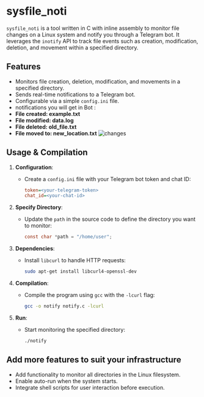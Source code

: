 # **sysfile_noti**

`sysfile_noti` is a tool written in C with inline assembly to monitor file changes on a Linux system and notify you through a Telegram bot. It leverages the `inotify` API to track file events such as creation, modification, deletion, and movement within a specified directory.

## **Features**
- Monitors file creation, deletion, modification, and movements in a specified directory.
- Sends real-time notifications to a Telegram bot.
- Configurable via a simple `config.ini` file.
-  notifications you will get in Bot :
  - **File created: example.txt**
  - **File modified: data.log**
  - **File deleted: old_file.txt**
  - **File moved to: new_location.txt**
![changes](https://github.com/user-attachments/assets/6fac4f8a-21e7-4015-85ec-3e2dd81bb0c1)



## **Usage & Compilation**

1. **Configuration**:
   - Create a `config.ini` file with your Telegram bot token and chat ID:
     ```ini
     token=<your-telegram-token>
     chat_id=<your-chat-id>
     ```

2. **Specify Directory**:
   - Update the `path` in the source code to define the directory you want to monitor:
     ```c
     const char *path = "/home/user";
     ```

3. **Dependencies**:
   - Install `libcurl` to handle HTTP requests:
     ```bash
     sudo apt-get install libcurl4-openssl-dev
     ```

4. **Compilation**:
   - Compile the program using `gcc` with the `-lcurl` flag:
     ```bash
     gcc -o notify notify.c -lcurl
     ```

5. **Run**:
   - Start monitoring the specified directory:
     ```bash
     ./notify
     ```

## **Add more features to suit your infrastructure**
- Add functionality to monitor all directories in the Linux filesystem.
- Enable auto-run when the system starts.
- Integrate shell scripts for user interaction before execution.
